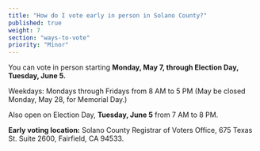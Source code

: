 ```yaml
---
title: "How do I vote early in person in Solano County?"
published: true
weight: 7
section: "ways-to-vote"
priority: "Minor"
---
```


You can vote in person starting **Monday, May 7, through Election Day, Tuesday, June 5.**  

Weekdays: Mondays through Fridays from 8 AM to 5 PM (May be closed Monday, May 28, for Memorial Day.)  

Also open on Election Day, **Tuesday, June 5** from 7 AM to 8 PM.  

**Early voting location:** Solano County Registrar of Voters Office, 675 Texas St. Suite 2600, Fairfield, CA 94533.  
